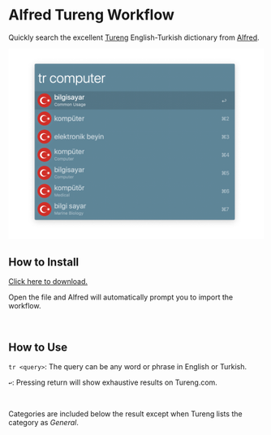 # Alfred Tureng Workflow

Quickly search the excellent [Tureng](http://tureng.com) English-Turkish dictionary from [Alfred](https://www.alfredapp.com).


![](https://github.com/jmcannon/alfred-tureng/raw/master/screenshot1.png "")


## How to Install ##
[Click here to download.](https://github.com/jmcannon/alfred-tureng/releases/download/v1.0.0/Turkish.Dictionary.alfredworkflow)

Open the file and Alfred will automatically prompt you to import the workflow.

<br />

## How to Use ##
`tr <query>`: The query can be any word or phrase in English or Turkish.

`↩`: Pressing return will show exhaustive results on Tureng.com.

<br />

Categories are included below the result except when Tureng lists the category as *General*.


